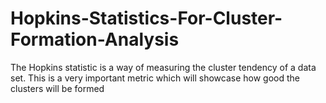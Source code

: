 # Hopkins-Statistics-For-Cluster-Formation-Analysis
The Hopkins statistic is a way of measuring the cluster tendency of a data set. This is a very important metric which will showcase how good the clusters will be formed
